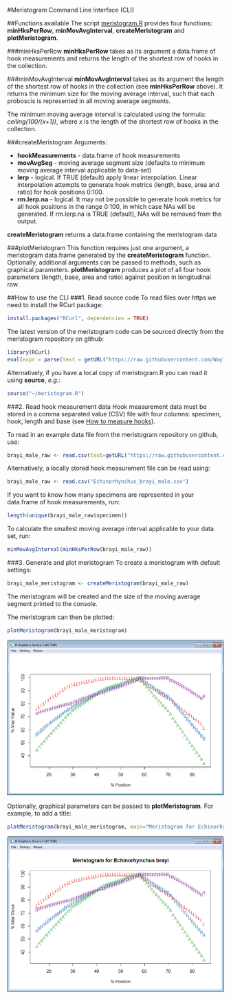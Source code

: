 #Meristogram Command Line Interface (CLI)

##Functions available
The script [meristogram.R](https://github.com/WaylandM/meristogram/blob/master/CLI/meristogram.R) provides four functions: **minHksPerRow**, **minMovAvgInterval**, **createMeristogram** and **plotMeristogram**.

###minHksPerRow
**minHksPerRow** takes as its argument a data.frame of hook measurements and returns the length of the shortest row of hooks in the collection.

###minMovAvgInterval
**minMovAvgInterval** takes as its argument the length of the shortest row of hooks in the collection (see **minHksPerRow** above). It returns the minimum size for the moving average interval, such that each proboscis is represented in all moving average segments. 

The minimum moving average interval is calculated using the formula: *ceiling(100/(x+1))*, where *x* is the length of the shortest row of hooks in the collection.

###createMeristogram
Arguments: 
* **hookMeasurements** - data.frame of hook measurements
* **movAvgSeg** - moving average segment size (defaults to minimum moving average interval applicable to data-set)
* **lerp** - logical. If TRUE (default) apply linear interpolation. Linear interpolation attempts to generate hook metrics (length, base, area and ratio) for hook positions 0:100. 
* **rm.lerp.na** - logical. It may not be possible to generate hook metrics for all hook positions in the range 0:100, in which case NAs will be generated. If rm.lerp.na is TRUE (default), NAs will be removed from the output.

**createMeristogram** returns a data.frame containing the meristogram data

###plotMeristogram
This function requires just one argument, a meristogram data.frame generated by the **createMeristogram** function. Optionally, additional arguments can be passed to methods, such as graphical parameters. **plotMeristogram** produces a plot of all four hook parameters (length, base, area and ratio) against position in longitudinal row.


##How to use the CLI
###1. Read source code
To read files over https we need to install the RCurl package:
```r
install.packages("RCurl", dependencies = TRUE)
```
The latest version of the meristogram code can be sourced directly from the meristogram repository on github:
```r
library(RCurl)
eval(expr = parse(text = getURL("https://raw.githubusercontent.com/WaylandM/meristogram/master/CLI/meristogram.R", ssl.verifypeer=FALSE) ))
```
Alternatively, if you have a local copy of meristogram.R you can read it using **source**, *e.g.*:
```r
source("~/meristogram.R")
```

###2. Read hook measurement data
Hook measurement data must be stored in a comma separated value (CSV) file with four columns: specimen, hook, length and base (see [How to measure hooks](https://github.com/WaylandM/meristogram/blob/master/doc/How%20to%20measure%20hooks.md)).

To read in an example data file from the meristogram repository on github, use:
```r
brayi_male_raw <- read.csv(text=getURL("https://raw.githubusercontent.com/WaylandM/meristogram/master/data/Echinorhynchus_brayi_male.csv"))
```
Alternatively, a locally stored hook measurement file can be read using:
```r
brayi_male_raw <- read.csv("Echinorhynchus_brayi_male.csv")
```

If you want to know how many specimens are represented in your data.frame of hook measurements, run:
```r
length(unique(brayi_male_raw$specimen))
```

To calculate the smallest moving average interval applicable to your data set, run:
```r
minMovAvgInterval(minHksPerRow(brayi_male_raw))
```

###3. Generate and plot meristogram
To create a meristogram with default settings:
```r
brayi_male_meristogram <- createMeristogram(brayi_male_raw)
```
The meristogram will be created and the size of the moving average segment printed to the console.

The meristogram can then be plotted:
```r
plotMeristogram(brayi_male_meristogram)
```
<img src="https://raw.githubusercontent.com/WaylandM/meristogram/master/images/meristogram_plot.png" width="550" alt="Meristogram plot with title">


Optionally, graphical parameters can be passed to **plotMeristogram**. For example, to add a title:
```r
plotMeristogram(brayi_male_meristogram, main="Meristogram for Echinorhynchus brayi")
```
<img src="https://raw.githubusercontent.com/WaylandM/meristogram/master/images/meristogram_plot_with_title.png" width="550" alt="Meristogram plot with title">
